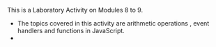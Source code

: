 This is a Laboratory Activity on Modules 8 to 9.
 - The topics covered in this activity are  arithmetic operations , event handlers and functions in JavaScript.
 - 
